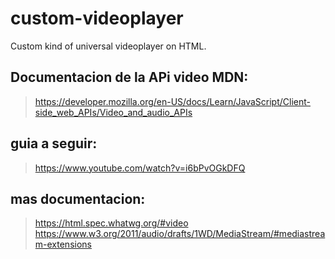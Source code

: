 # custom-videoplayer

Custom kind of universal videoplayer on HTML.

## Documentacion de la APi video MDN:

> https://developer.mozilla.org/en-US/docs/Learn/JavaScript/Client-side_web_APIs/Video_and_audio_APIs


## guia a seguir:

> https://www.youtube.com/watch?v=i6bPvOGkDFQ

## mas documentacion:

> https://html.spec.whatwg.org/#video
> https://www.w3.org/2011/audio/drafts/1WD/MediaStream/#mediastream-extensions
